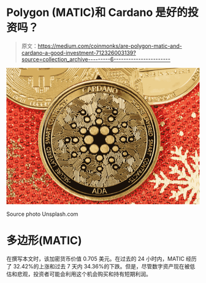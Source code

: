 # Polygon (MATIC)和 Cardano 是好的投资吗？

> 原文：<https://medium.com/coinmonks/are-polygon-matic-and-cardano-a-good-investment-712326003139?source=collection_archive---------6----------------------->

![](img/2459624fbeccc2d9363cd72eccc1a2bd.png)

Source photo Unsplash.com

# 多边形(MATIC)

在撰写本文时，该加密货币价值 0.705 美元。在过去的 24 小时内，MATIC 经历了 32.42%的上涨和过去 7 天内 34.36%的下跌。但是，尽管数字资产现在被低估和悲观，投资者可能会利用这个机会购买和持有短期利润。